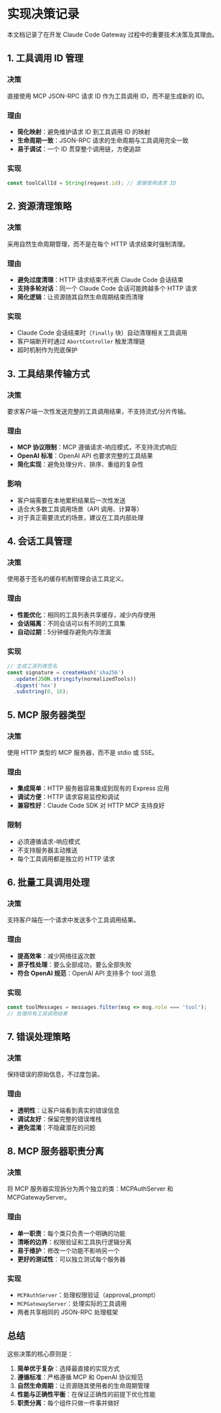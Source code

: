 # 实现决策记录

本文档记录了在开发 Claude Code Gateway 过程中的重要技术决策及其理由。

## 1. 工具调用 ID 管理

### 决策
直接使用 MCP JSON-RPC 请求 ID 作为工具调用 ID，而不是生成新的 ID。

### 理由
- **简化映射**：避免维护请求 ID 到工具调用 ID 的映射
- **生命周期一致**：JSON-RPC 请求的生命周期与工具调用完全一致
- **易于调试**：一个 ID 贯穿整个调用链，方便追踪

### 实现
```typescript
const toolCallId = String(request.id); // 直接使用请求 ID
```

## 2. 资源清理策略

### 决策
采用自然生命周期管理，而不是在每个 HTTP 请求结束时强制清理。

### 理由
- **避免过度清理**：HTTP 请求结束不代表 Claude Code 会话结束
- **支持多轮对话**：同一个 Claude Code 会话可能跨越多个 HTTP 请求
- **简化逻辑**：让资源随其自然生命周期结束而清理

### 实现
- Claude Code 会话结束时（`finally` 块）自动清理相关工具调用
- 客户端断开时通过 `AbortController` 触发清理链
- 超时机制作为兜底保护

## 3. 工具结果传输方式

### 决策
要求客户端一次性发送完整的工具调用结果，不支持流式/分片传输。

### 理由
- **MCP 协议限制**：MCP 遵循请求-响应模式，不支持流式响应
- **OpenAI 标准**：OpenAI API 也要求完整的工具结果
- **简化实现**：避免处理分片、排序、重组的复杂性

### 影响
- 客户端需要在本地累积结果后一次性发送
- 适合大多数工具调用场景（API 调用、计算等）
- 对于真正需要流式的场景，建议在工具内部处理

## 4. 会话工具管理

### 决策
使用基于签名的缓存机制管理会话工具定义。

### 理由
- **性能优化**：相同的工具列表共享缓存，减少内存使用
- **会话隔离**：不同会话可以有不同的工具集
- **自动过期**：5分钟缓存避免内存泄漏

### 实现
```typescript
// 生成工具列表签名
const signature = createHash('sha256')
  .update(JSON.stringify(normalizedTools))
  .digest('hex')
  .substring(0, 16);
```

## 5. MCP 服务器类型

### 决策
使用 HTTP 类型的 MCP 服务器，而不是 stdio 或 SSE。

### 理由
- **集成简单**：HTTP 服务器容易集成到现有的 Express 应用
- **调试方便**：HTTP 请求容易监控和调试
- **兼容性好**：Claude Code SDK 对 HTTP MCP 支持良好

### 限制
- 必须遵循请求-响应模式
- 不支持服务器主动推送
- 每个工具调用都是独立的 HTTP 请求

## 6. 批量工具调用处理

### 决策
支持客户端在一个请求中发送多个工具调用结果。

### 理由
- **提高效率**：减少网络往返次数
- **原子性处理**：要么全部成功，要么全部失败
- **符合 OpenAI 规范**：OpenAI API 支持多个 tool 消息

### 实现
```typescript
const toolMessages = messages.filter(msg => msg.role === 'tool');
// 处理所有工具调用结果
```

## 7. 错误处理策略

### 决策
保持错误的原始信息，不过度包装。

### 理由
- **透明性**：让客户端看到真实的错误信息
- **调试友好**：保留完整的错误堆栈
- **避免混淆**：不隐藏潜在的问题

## 8. MCP 服务器职责分离

### 决策
将 MCP 服务器实现拆分为两个独立的类：MCPAuthServer 和 MCPGatewayServer。

### 理由
- **单一职责**：每个类只负责一个明确的功能
- **清晰的边界**：权限验证和工具执行逻辑分离
- **易于维护**：修改一个功能不影响另一个
- **更好的测试性**：可以独立测试每个服务器

### 实现
- `MCPAuthServer`：处理权限验证（approval_prompt）
- `MCPGatewayServer`：处理实际的工具调用
- 两者共享相同的 JSON-RPC 处理框架

## 总结

这些决策的核心原则是：
1. **简单优于复杂**：选择最直接的实现方式
2. **遵循标准**：严格遵循 MCP 和 OpenAI 协议规范
3. **自然生命周期**：让资源随其使用者的生命周期管理
4. **性能与正确性平衡**：在保证正确性的前提下优化性能
5. **职责分离**：每个组件只做一件事并做好